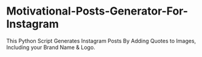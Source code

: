# Motivational-Posts-Generator-For-Instagram
 This Python Script Generates Instagram Posts By Adding Quotes to Images, Including your Brand Name & Logo.
